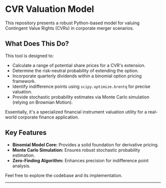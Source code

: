 # CVR Valuation Model

This repository presents a robust Python-based model for valuing Contingent Value Rights (CVRs) in corporate merger scenarios.

## What Does This Do?

This tool is designed to:
* Calculate a range of potential share prices for a CVR's extension.
* Determine the risk-neutral probability of extending the option.
* Incorporate quarterly dividends within a binomial option pricing framework.
* Identify indifference points using `scipy.optimize.brentq` for precise valuation.
* Provide stochastic probability estimates via Monte Carlo simulation (relying on Brownian Motion).

Essentially, it's a specialized financial instrument valuation utility for a real-world corporate finance application.

## Key Features

* **Binomial Model Core:** Provides a solid foundation for derivative pricing.
* **Monte Carlo Simulation:** Ensures robust stochastic probability estimation.
* **Zero-Finding Algorithm:** Enhances precision for indifference point analysis.

Feel free to explore the codebase and its implementation.

---
